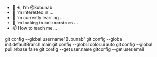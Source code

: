 - 👋 Hi, I’m @Bubunab
- 👀 I’m interested in ...
- 🌱 I’m currently learning ...
- 💞️ I’m looking to collaborate on ...
- 📫 How to reach me ...

<!---
Bubunab/Bubunab is a ✨ special ✨ repository because its `README.md` (this file) appears on your GitHub profile.
You can click the Preview link to take a look at your changes.
--->
git config --global user.name"Bubunab"
git config --global init.defaultBranch main
git config --global color.ui auto
git config --global pull.rebase false
git config --get user.name
gitconfig --get user.email
